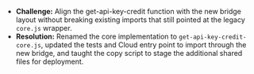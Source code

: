 - **Challenge:** Align the get-api-key-credit function with the new bridge layout without breaking existing imports that still pointed at the legacy `core.js` wrapper.
- **Resolution:** Renamed the core implementation to `get-api-key-credit-core.js`, updated the tests and Cloud entry point to import through the new bridge, and taught the copy script to stage the additional shared files for deployment.
